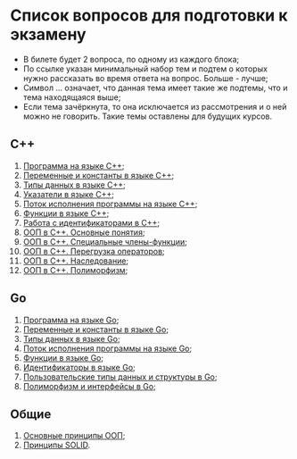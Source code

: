 # Список вопросов для подготовки к экзамену

- В билете будет 2 вопроса, по одному из каждого блока;
- По ссылке указан минимальный набор тем и подтем о которых нужно рассказать во время ответа на вопрос. Больше - лучше;
- Символ ... означает, что данная тема имеет такие же подтемы, что и тема находящаяся выше;
- Если тема зачёркнута, то она исключается из рассмотрения и о ней можно не говорить. Такие темы оставлены для будущих курсов.

## C++

1. [Программа на языке С++](https://xmind.ai/bAgNVy36?sheet-id=cd286f5b-f0a9-4a7a-98fa-f629d92a4a1f);
2. [Переменные и константы в языке С++](https://xmind.ai/bAgNVy36?sheet-id=c6609bc1-13ff-4afb-8053-12ec0901f8cb);
3. [Типы данных в языке С++](https://xmind.ai/bAgNVy36?sheet-id=eeaff7f8-e8c4-44e7-b2a9-1b3c2002f1c2);
4. [Указатели в языке С++](https://xmind.ai/bAgNVy36?sheet-id=1802f0e2-abe8-4034-8d7d-929861110f2a);
5. [Поток исполнения программы на языке С++](https://xmind.ai/bAgNVy36?sheet-id=88095d68-00bc-48d6-92d9-50e6c8aadeea);
6. [Функции в языке С++](https://xmind.ai/bAgNVy36?sheet-id=cc43f11f-c9b9-40c5-947f-1d791da481c6);
7. [Работа с идентификаторами в С++](https://xmind.ai/bAgNVy36?sheet-id=ec138b73-17ea-4014-a209-a27e3d0d3a78);
8. [ООП в С++. Основные понятия](https://xmind.ai/bAgNVy36?sheet-id=d25a1d6a-7f3b-4948-af1d-58e4193e4ca9);
9. [ООП в С++. Специальные члены-функции](https://xmind.ai/bAgNVy36?sheet-id=02e983da-403d-411f-8045-a0fc7714f0f6);
10. [ООП в С++. Перегрузка операторов](https://xmind.ai/bAgNVy36?sheet-id=5ea1ce8a-5cfd-4229-ad20-3fdae0329238);
11. [ООП в С++. Наследование](https://xmind.ai/bAgNVy36?sheet-id=226bccad-7adc-4f84-80f4-6ae383fb3600);
12. [ООП в С++. Полиморфизм](https://xmind.ai/bAgNVy36?sheet-id=a05bdb69-3935-4a62-9dba-da48e47b95ac);

## Go

1. [Программа на языке Go](https://xmind.ai/bAgNVy36?sheet-id=f0ff3044-3cd5-47d3-b0cf-dc82bf9852e0);
2. [Переменные и константы в языке Go](https://xmind.ai/bAgNVy36?sheet-id=a11636da-fde2-419c-9530-c29497c20ba5);
3. [Типы данных в языке Go](https://xmind.ai/bAgNVy36?sheet-id=6fc25044-49ac-469a-b67d-0b57693abe26);
4. [Поток исполнения программы на языке Go](https://xmind.ai/bAgNVy36?sheet-id=6d6d312c-bdf6-4946-884f-80222cb3be8a);
5. [Функции в языке Go](https://xmind.ai/bAgNVy36?sheet-id=b80cfba3-477b-48b6-b8d1-bae93d0a466f);
6. [Идентификаторы в языке Go](https://xmind.ai/bAgNVy36?sheet-id=295124cb-ef54-4f02-b8ff-928f72052f18);
7. [Пользовательские типы данных и структуры в Go](https://xmind.ai/bAgNVy36?sheet-id=739ac2ec-32c5-4f92-af58-72af7ee35d67);
8. [Полиморфизм и интерфейсы в Go](https://xmind.ai/bAgNVy36?sheet-id=cd92cbdd-0e4c-420f-b6e4-ce23ec7cded5);

## Общие
1. [Основные принципы ООП](https://xmind.ai/bAgNVy36?sheet-id=f27b2076-9500-4621-b728-9ccb5a96dffc);
2. [Принципы SOLID](https://xmind.ai/bAgNVy36?sheet-id=444fe6e4-4951-4554-a99d-cca2e2808547).
